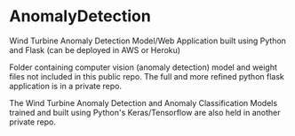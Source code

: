# AnomalyDetection

Wind Turbine Anomaly Detection Model/Web Application built using Python and Flask (can be deployed in AWS or Heroku)

Folder containing computer vision (anomaly detection) model and weight files not included in this public repo. The full and more refined python flask application is in a private repo. 

The Wind Turbine Anomaly Detection and Anomaly Classification Models trained and built using Python's Keras/Tensorflow are also held in another private repo. 
